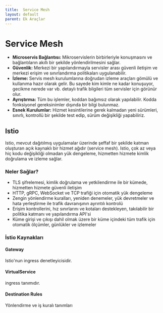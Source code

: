 ```yaml
---
title:  Service Mesh 
layout: default
parent: Ek Araçlar
---
```


# Service Mesh 
* **Microservis Bağlantısı:** Mikroservislerin birbirleriyle konuşmasını ve bağlantıların akıllı bir şekilde yönlendirilmesini sağlar.
* **Güvenlik:** Merkezi bir yapılandırmayla servisler arası güvenli iletişim ve merkezi erişim ve sınırlandırma politikaları uygulanabilir.
* **İzleme:** Servis mesh kurulumlarına doğrudan izleme araçları gömülü ve kullanıma hazır olarak gelir. Bu sayede kim kimle ne kadar konuşuyor, gecikme nerede var vb. detaylı trafik bilgileri tüm servisler için görünür olur.
* **Ayrıştırma:** Tüm bu işlemler, koddan bağımsız olarak yapılabilir. Kodda fonksiyonel gereksinimler dışında bir bilgi bulunmaz. 
* **Esnek Kurulumlar:** Hizmet kesintilerine gerek kalmadan yeni sürümleri, sınırlı, kontrollü bir şekilde test edip, sürüm değişikliği yapabiliriz.

## Istio

Istio, mevcut dağıtılmış uygulamalar üzerinde şeffaf bir şekilde katman oluşturan açık kaynaklı bir hizmet ağıdır (service mesh). Istio, çok az veya hiç kodu değişikliği olmadan yük dengeleme, hizmetten hizmete kimlik doğrulama ve izleme sağlar.

### Neler Sağlar?

* TLS şifrelemesi, kimlik doğrulama ve yetkilendirme ile bir kümede, hizmetten hizmete güvenli iletişim
* HTTP, gRPC, WebSocket ve TCP trafiği için otomatik yük dengeleme
* Zengin yönlendirme kuralları, yeniden denemeler, yük devretmeler ve hata yerleştirme ile trafik davranışının ayrıntılı kontrolü
* Erişim kontrollerini, hız sınırlarını ve kotaları destekleyen, takılabilir bir politika katmanı ve yapılandırma API'si
* Küme girişi ve çıkışı dahil olmak üzere bir küme içindeki tüm trafik için otomatik ölçümler, günlükler ve izlemeler

### İstio Kaynakları

#### Gateway

Istio'nun ingress denetleyicisidir. 
#### VirtualService

ingress tanımıdır.
#### Destination Rules

Yönlendirme ve iş kuralı tanımları



